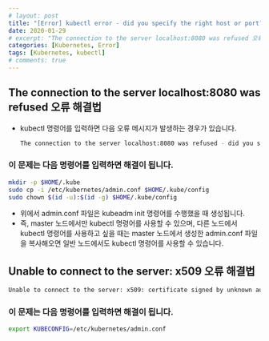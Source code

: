 ```yaml
---
# layout: post
title: "[Error] kubectl error - did you specify the right host or port?"
date: 2020-01-29
# excerpt: "The connection to the server localhost:8080 was refused 오류 해결법"
categories: [Kubernetes, Error]
tags: [Kubernetes, kubectl]
# comments: true
---
```


## The connection to the server localhost:8080 was refused 오류 해결법

- kubectl 명령어를 입력하면 다음 오류 메시지가 발생하는 경우가 있습니다.
    ```bash
    The connection to the server localhost:8080 was refused - did you specify the right host or port?
    ```

### 이 문제는 다음 명령어를 입력하면 해결이 됩니다.

```bash
mkdir -p $HOME/.kube
sudo cp -i /etc/kubernetes/admin.conf $HOME/.kube/config
sudo chown $(id -u):$(id -g) $HOME/.kube/config
```

- 위에서 admin.conf 파일은 kubeadm init 명령어를 수행했을 때 생성됩니다.
- 즉, master 노드에서만 kubectl 명령어를 사용할 수 있으며, 다른 노드에서 kubectl 명령어를 사용하고 싶을 때는 master 노드에서 생성한 admin.conf 파일을 복사해오면 일반 노드에서도 kubectl 명령어를 사용할 수 있습니다.

## Unable to connect to the server: x509 오류 해결법

```bash
Unable to connect to the server: x509: certificate signed by unknown authority (possibly because of "crypto/rsa: verification error" while trying to verify candidate authority certificate "kubernetes")
```

### 이 문제는 다음 명령어를 입력하면 해결이 됩니다.

```bash
export KUBECONFIG=/etc/kubernetes/admin.conf
```
